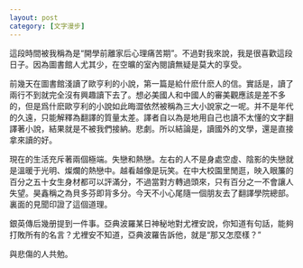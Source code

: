 ```yaml
---
layout: post
category: [文字漫步]
---
```


這段時間被我稱為是“開學前離家后心理痛苦期”。不過對我來說，我是很喜歡這段日子。因為圖書館人尤其少，在空曠的室內閱讀無疑是莫大的享受。

前幾天在圖書館淺讀了歐亨利的小說，第一篇是給什麽什麽人的信。實話是，讀了兩行不到就完全沒有興趣讀下去了。想必美國人和中國人的審美觀應該是差不多的，但是爲什麽歐亨利的小說如此晦澀依然被稱為三大小說家之一呢。并不是年代的久遠，只能解釋為翻譯的質量太差。譯者自以為是地用自己也讀不太懂的文字翻譯著小說，結果就是不被我們接納。悲劇。所以結論是，讀國外的文學，還是直接拿來讀的好。

現在的生活充斥著兩個極端。失戀和熱戀。左右的人不是身處空虛、陰影的失戀就是溫暖于光明、燦爛的熱戀中。越看越像是玩笑。在中大校園里閒逛，映入眼簾的百分之五十女生身材都可以評滿分，不過當對方轉過頭來，只有百分之一不會讓人失望。昊鑫稱之為貝多芬即背多分。今天不小心尾隨一個朋友去了翻譯學院總部。裏面的見聞印證了這個道理。

銀英傳后幾册提到一件事。亞典波羅某日神秘地對尤裡安說，你知道有句話，能夠打敗所有的名言？尤裡安不知道，亞典波羅告訴他，就是“那又怎麼樣？”
  
與悲傷的人共勉。